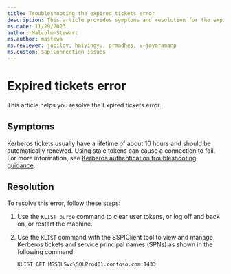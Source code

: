 ```yaml
---
title: Troubleshooting the expired tickets error 
description: This article provides symptoms and resolution for the expired tickets error.
ms.date: 11/29/2023
author: Malcolm-Stewart
ms.author: mastewa
ms.reviewer: jopilov, haiyingyu, prmadhes, v-jayaramanp
ms.custom: sap:Connection issues
---
```


# Expired tickets error

This article helps you resolve the Expired tickets error.

## Symptoms

Kerberos tickets usually have a lifetime of about 10 hours and should be automatically renewed. Using stale tokens can cause a connection to fail. For more information, see [Kerberos authentication troubleshooting guidance](../../../windows-server/windows-security/kerberos-authentication-troubleshooting-guidance.md).

## Resolution

To resolve this error, follow these steps:

1. Use the `KLIST purge` command to clear user tokens, or log off and back on, or restart the machine.

1. Use the `KLIST` command with the SSPIClient tool to view and manage Kerberos tickets and service principal names (SPNs) as shown in the following command:

    `KLIST GET MSSQLSvc\SQLProd01.contoso.com:1433`
